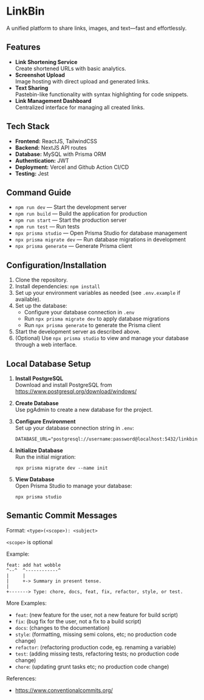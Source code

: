 # LinkBin

A unified platform to share links, images, and text—fast and effortlessly.

## Features

- **Link Shortening Service**  
  Create shortened URLs with basic analytics.
- **Screenshot Upload**  
  Image hosting with direct upload and generated links.
- **Text Sharing**  
  Pastebin-like functionality with syntax highlighting for code snippets.
- **Link Management Dashboard**  
  Centralized interface for managing all created links.

## Tech Stack

- **Frontend:** ReactJS, TailwindCSS
- **Backend:** NextJS API routes
- **Database:** MySQL with Prisma ORM
- **Authentication:** JWT
- **Deployment:** Vercel and Github Action CI/CD
- **Testing:** Jest

## Command Guide

- `npm run dev` — Start the development server
- `npm run build` — Build the application for production
- `npm run start` — Start the production server
- `npm run test` — Run tests
- `npx prisma studio` — Open Prisma Studio for database management
- `npx prisma migrate dev` — Run database migrations in development
- `npx prisma generate` — Generate Prisma client

## Configuration/Installation

1. Clone the repository.
2. Install dependencies: `npm install`
3. Set up your environment variables as needed (see `.env.example` if available).
4. Set up the database:
   - Configure your database connection in `.env`
   - Run `npx prisma migrate dev` to apply database migrations
   - Run `npx prisma generate` to generate the Prisma client
5. Start the development server as described above.
6. (Optional) Use `npx prisma studio` to view and manage your database through a web interface.

## Local Database Setup

1. **Install PostgreSQL**  
   Download and install PostgreSQL from https://www.postgresql.org/download/windows/
2. **Create Database**  
   Use pgAdmin to create a new database for the project.
3. **Configure Environment**  
   Set up your database connection string in `.env`:
   ```
   DATABASE_URL="postgresql://username:password@localhost:5432/linkbin_dev"
   ```
4. **Initialize Database**  
   Run the initial migration:
   ```
   npx prisma migrate dev --name init
   ```

5. **View Database**  
   Open Prisma Studio to manage your database:
   ```
   npx prisma studio
   ```

## Semantic Commit Messages

Format: `<type>(<scope>): <subject>`

`<scope>` is optional

Example:

```
feat: add hat wobble
^--^  ^------------^
|     |
|     +-> Summary in present tense.
|
+-------> Type: chore, docs, feat, fix, refactor, style, or test.
```

More Examples:
- `feat`: (new feature for the user, not a new feature for build script)
- `fix`: (bug fix for the user, not a fix to a build script)
- `docs`: (changes to the documentation)
- `style`: (formatting, missing semi colons, etc; no production code change)
- `refactor`: (refactoring production code, eg. renaming a variable)
- `test`: (adding missing tests, refactoring tests; no production code change)
- `chore`: (updating grunt tasks etc; no production code change)

References:

- https://www.conventionalcommits.org/